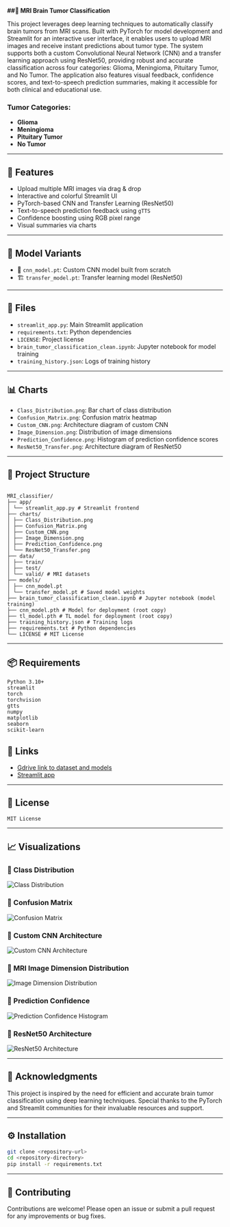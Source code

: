 **##🧠 MRI Brain Tumor Classification**

This project leverages deep learning techniques to automatically classify brain tumors from MRI scans. Built with PyTorch for model development and Streamlit for an interactive user interface, it enables users to upload MRI images and receive instant predictions about tumor type. The system supports both a custom Convolutional Neural Network (CNN) and a transfer learning approach using ResNet50, providing robust and accurate classification across four categories: Glioma, Meningioma, Pituitary Tumor, and No Tumor. The application also features visual feedback, confidence scores, and text-to-speech prediction summaries, making it accessible for both clinical and educational use.

### Tumor Categories:
- **Glioma**
- **Meningioma**
- **Pituitary Tumor**
- **No Tumor**

---

## 🚀 Features

- Upload multiple MRI images via drag & drop
- Interactive and colorful Streamlit UI
- PyTorch-based CNN and Transfer Learning (ResNet50)
- Text-to-speech prediction feedback using `gTTS`
- Confidence boosting using RGB pixel range
- Visual summaries via charts

---

## 🧠 Model Variants

- 🧩 `cnn_model.pt`: Custom CNN model built from scratch
- 🏗️ `transfer_model.pt`: Transfer learning model (ResNet50)

---

## 📁 Files

- `streamlit_app.py`: Main Streamlit application
- `requirements.txt`: Python dependencies
- `LICENSE`: Project license
- `brain_tumor_classification_clean.ipynb`: Jupyter notebook for model training
- `training_history.json`: Logs of training history

---

## 📊 Charts

- `Class_Distribution.png`: Bar chart of class distribution
- `Confusion_Matrix.png`: Confusion matrix heatmap
- `Custom_CNN.png`: Architecture diagram of custom CNN
- `Image_Dimension.png`: Distribution of image dimensions
- `Prediction_Confidence.png`: Histogram of prediction confidence scores
- `ResNet50_Transfer.png`: Architecture diagram of ResNet50

---

## 📁 Project Structure

```plaintext

MRI_classifier/
├── app/
│ └── streamlit_app.py # Streamlit frontend
├── charts/
│ ├── Class_Distribution.png
│ ├── Confusion_Matrix.png
│ ├── Custom_CNN.png
│ ├── Image_Dimension.png
│ ├── Prediction_Confidence.png
│ └── ResNet50_Transfer.png
├── data/
│ ├── train/
│ ├── test/
│ └── valid/ # MRI datasets
├── models/
│ ├── cnn_model.pt
│ └── transfer_model.pt # Saved model weights
├── brain_tumor_classification_clean.ipynb # Jupyter notebook (model training)
├── cnn_model.pth # Model for deployment (root copy)
├── tl_model.pth # TL model for deployment (root copy)
├── training_history.json # Training logs
├── requirements.txt # Python dependencies
└── LICENSE # MIT License
```

---

## 📦 Requirements
```plaintext
Python 3.10+
streamlit
torch
torchvision
gtts
numpy
matplotlib
seaborn
scikit-learn
```

## 🔗 Links
- [Gdrive link to dataset and models](https://drive.google.com/drive/u/0/folders/1pstzDB3J1z1pA6zTq4Rffc6buhC5LyAX)
- [Streamlit app](https://mri-classifier-2rpnrca7zgssskbuidfibp.streamlit.app/)

---

## 📜 License

```plaintext
MIT License
```

---

## 📈 Visualizations

### 🔹 Class Distribution
![Class Distribution](Class_Distribution.png)

### 🔹 Confusion Matrix
![Confusion Matrix](Confusion_Matrix.png)

### 🔹 Custom CNN Architecture
![Custom CNN Architecture](Custom_CNN.png)

### 🔹 MRI Image Dimension Distribution
![Image Dimension Distribution](Image_Dimension.png)

### 🔹 Prediction Confidence
![Prediction Confidence Histogram](Prediction_Confidence.png)

### 🔹 ResNet50 Architecture
![ResNet50 Architecture](ResNet50_Transfer.png)

---

## 📢 Acknowledgments
This project is inspired by the need for efficient and accurate brain tumor classification using deep learning techniques. Special thanks to the PyTorch and Streamlit communities for their invaluable resources and support.

---

## ⚙️ Installation

```bash
git clone <repository-url>
cd <repository-directory>
pip install -r requirements.txt
```

---

## 🤝 Contributing
Contributions are welcome! Please open an issue or submit a pull request for any improvements or bug fixes.
